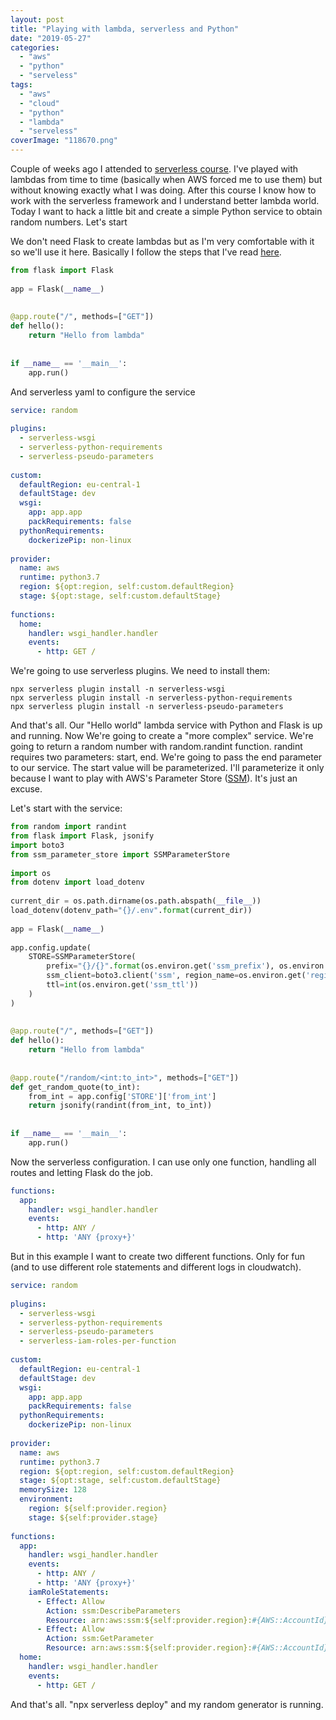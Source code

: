 ```yaml
---
layout: post
title: "Playing with lambda, serverless and Python"
date: "2019-05-27"
categories: 
  - "aws"
  - "python"
  - "serveless"
tags: 
  - "aws"
  - "cloud"
  - "python"
  - "lambda"
  - "serveless"
coverImage: "118670.png"
---
```


Couple of weeks ago I attended to [serverless course](https://theserverlesscourse.com/). I've played with lambdas from time to time (basically when AWS forced me to use them) but without knowing exactly what I was doing. After this course I know how to work with the serverless framework and I understand better lambda world. Today I want to hack a little bit and create a simple Python service to obtain random numbers. Let's start

We don't need Flask to create lambdas but as I'm very comfortable with it so we'll use it here. Basically I follow the steps that I've read [here](https://medium.com/@Twistacz/flask-serverless-api-in-aws-lambda-the-easy-way-a445a8805028).

```python
from flask import Flask
 
app = Flask(__name__)
 
 
@app.route("/", methods=["GET"])
def hello():
    return "Hello from lambda"
 
 
if __name__ == '__main__':
    app.run()
```

And serverless yaml to configure the service

```yaml
service: random
 
plugins:
  - serverless-wsgi
  - serverless-python-requirements
  - serverless-pseudo-parameters
 
custom:
  defaultRegion: eu-central-1
  defaultStage: dev
  wsgi:
    app: app.app
    packRequirements: false
  pythonRequirements:
    dockerizePip: non-linux
 
provider:
  name: aws
  runtime: python3.7
  region: ${opt:region, self:custom.defaultRegion}
  stage: ${opt:stage, self:custom.defaultStage}
 
functions:
  home:
    handler: wsgi_handler.handler
    events:
      - http: GET /
```

We're going to use serverless plugins. We need to install them:

```commandline
npx serverless plugin install -n serverless-wsgi
npx serverless plugin install -n serverless-python-requirements
npx serverless plugin install -n serverless-pseudo-parameters
```

And that's all. Our "Hello world" lambda service with Python and Flask is up and running. Now We're going to create a "more complex" service. We're going to return a random number with random.randint function. randint requires two parameters: start, end. We're going to pass the end parameter to our service. The start value will be parameterized. I'll parameterize it only because I want to play with AWS's Parameter Store ([SSM](https://medium.com/@nqbao/how-to-use-aws-ssm-parameter-store-easily-in-python-94fda04fea84)). It's just an excuse.

Let's start with the service:

```python
from random import randint
from flask import Flask, jsonify
import boto3
from ssm_parameter_store import SSMParameterStore
 
import os
from dotenv import load_dotenv
 
current_dir = os.path.dirname(os.path.abspath(__file__))
load_dotenv(dotenv_path="{}/.env".format(current_dir))
 
app = Flask(__name__)
 
app.config.update(
    STORE=SSMParameterStore(
        prefix="{}/{}".format(os.environ.get('ssm_prefix'), os.environ.get('stage')),
        ssm_client=boto3.client('ssm', region_name=os.environ.get('region')),
        ttl=int(os.environ.get('ssm_ttl'))
    )
)
 
 
@app.route("/", methods=["GET"])
def hello():
    return "Hello from lambda"
 
 
@app.route("/random/<int:to_int>", methods=["GET"])
def get_random_quote(to_int):
    from_int = app.config['STORE']['from_int']
    return jsonify(randint(from_int, to_int))
 
 
if __name__ == '__main__':
    app.run()
```

Now the serverless configuration. I can use only one function, handling all routes and letting Flask do the job.

```yaml
functions:
  app:
    handler: wsgi_handler.handler
    events:
      - http: ANY /
      - http: 'ANY {proxy+}'
```

But in this example I want to create two different functions. Only for fun (and to use different role statements and different logs in cloudwatch).

```yaml
service: random
 
plugins:
  - serverless-wsgi
  - serverless-python-requirements
  - serverless-pseudo-parameters
  - serverless-iam-roles-per-function
 
custom:
  defaultRegion: eu-central-1
  defaultStage: dev
  wsgi:
    app: app.app
    packRequirements: false
  pythonRequirements:
    dockerizePip: non-linux
 
provider:
  name: aws
  runtime: python3.7
  region: ${opt:region, self:custom.defaultRegion}
  stage: ${opt:stage, self:custom.defaultStage}
  memorySize: 128
  environment:
    region: ${self:provider.region}
    stage: ${self:provider.stage}
 
functions:
  app:
    handler: wsgi_handler.handler
    events:
      - http: ANY /
      - http: 'ANY {proxy+}'
    iamRoleStatements:
      - Effect: Allow
        Action: ssm:DescribeParameters
        Resource: arn:aws:ssm:${self:provider.region}:#{AWS::AccountId}:*
      - Effect: Allow
        Action: ssm:GetParameter
        Resource: arn:aws:ssm:${self:provider.region}:#{AWS::AccountId}:parameter/random/*
  home:
    handler: wsgi_handler.handler
    events:
      - http: GET /
```

And that's all. "npx serverless deploy" and my random generator is running.
